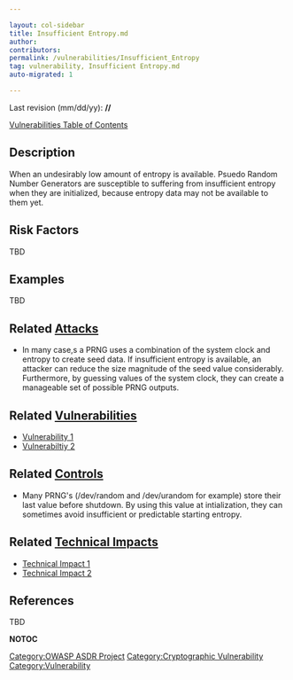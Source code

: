 ```yaml
---

layout: col-sidebar
title: Insufficient Entropy.md
author: 
contributors: 
permalink: /vulnerabilities/Insufficient_Entropy
tag: vulnerability, Insufficient Entropy.md
auto-migrated: 1

---
```


Last revision (mm/dd/yy): **//**

[Vulnerabilities Table of Contents](ASDR_TOC_Vulnerabilities "wikilink")

## Description

When an undesirably low amount of entropy is available. Psuedo Random
Number Generators are susceptible to suffering from insufficient entropy
when they are initialized, because entropy data may not be available to
them yet.

## Risk Factors

TBD

## Examples

TBD

## Related [Attacks](Attacks "wikilink")

  - In many case,s a PRNG uses a combination of the system clock and
    entropy to create seed data. If insufficient entropy is available,
    an attacker can reduce the size magnitude of the seed value
    considerably. Furthermore, by guessing values of the system clock,
    they can create a manageable set of possible PRNG outputs.

## Related [Vulnerabilities](Vulnerabilities "wikilink")

  - [Vulnerability 1](Vulnerability_1 "wikilink")
  - [Vulnerabiltiy 2](Vulnerabiltiy_2 "wikilink")

## Related [Controls](Controls "wikilink")

  - Many PRNG's (/dev/random and /dev/urandom for example) store their
    last value before shutdown. By using this value at intialization,
    they can sometimes avoid insufficient or predictable starting
    entropy.

## Related [Technical Impacts](Technical_Impacts "wikilink")

  - [Technical Impact 1](Technical_Impact_1 "wikilink")
  - [Technical Impact 2](Technical_Impact_2 "wikilink")

## References

TBD

__NOTOC__

[Category:OWASP ASDR Project](Category:OWASP_ASDR_Project "wikilink")
[Category:Cryptographic
Vulnerability](Category:Cryptographic_Vulnerability "wikilink")
[Category:Vulnerability](Category:Vulnerability "wikilink")